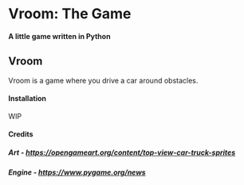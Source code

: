 # Vroom: The Game
#### A little game written in Python

## Vroom
Vroom is a game where you drive a car around obstacles.

#### Installation

WIP

#### Credits
##### Art - https://opengameart.org/content/top-view-car-truck-sprites
##### Engine - https://www.pygame.org/news

